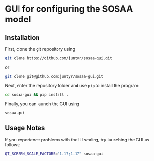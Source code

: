 # GUI for configuring the SOSAA model

## Installation

First, clone the git repository using
```bash
git clone https://github.com/juntyr/sosaa-gui.git
```
or
```bash
git clone git@github.com:juntyr/sosaa-gui.git
```

Next, enter the repository folder and use `pip` to install the program:
```bash
cd sosaa-gui && pip install .
```

Finally, you can launch the GUI using
```bash
sosaa-gui
```

## Usage Notes

If you experience problems with the UI scaling, try launching the GUI as follows:
```bash
QT_SCREEN_SCALE_FACTORS="1.17;1.17" sosaa-gui
```
